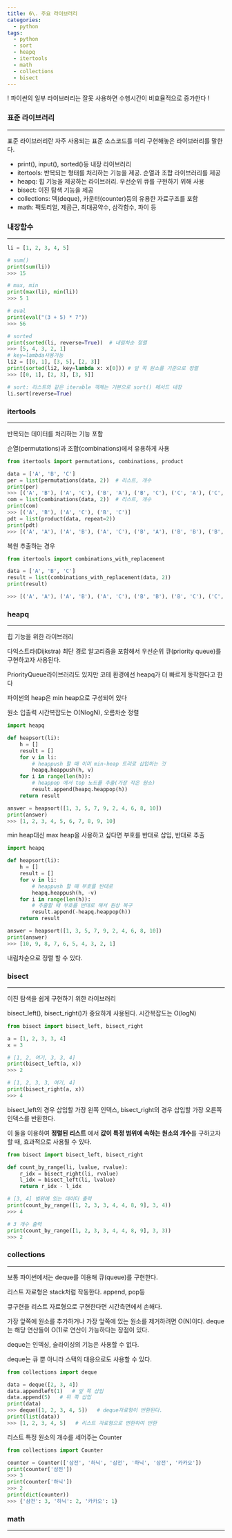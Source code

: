 ```yaml
---
title: 6\. 주요 라이브러리
categories: 
  - python
tags: 
  - python
  - sort
  - heapq
  - itertools
  - math
  - collections
  - bisect
---
```


! 파이썬의 일부 라이브러리는 잘못 사용하면 수행시간이 비효율적으로 증가한다 !

### 표준 라이브러리

---

표준 라이브러리란 자주 사용되는 표준 소스코드를 미리 구현해놓은 라이브러리를 말한다.

- print(), input(), sorted()등 내장 라이브러리
- itertools: 반복되는 형태를 처리하는 기능을 제공. 순열과 조합 라이브러리를 제공
- heapq: 힙 기능을 제공하는 라이브러리. 우선순위 큐를 구현하기 위해 사용
- bisect: 이진 탐색 기능을 제공
- collections: 덱(deque), 카운터(counter)등의 유용한 자료구조를 포함
- math: 팩토리얼, 제곱근, 최대공약수, 삼각함수, 파이 등

### 내장함수

---

```python
li = [1, 2, 3, 4, 5]

# sum()
print(sum(li))
>>> 15

# max, min
print(max(li), min(li))
>>> 5 1

# eval
print(eval("(3 + 5) * 7"))
>>> 56

# sorted
print(sorted(li, reverse=True))  # 내림차순 정렬
>>> [5, 4, 3, 2, 1]
# key=lambda사용가능
li2 = [[0, 1], [3, 5], [2, 3]]
print(sorted(li2, key=lambda x: x[0])) # 앞 쪽 원소를 기준으로 정렬
>>> [[0, 1], [2, 3], [3, 5]]

# sort: 리스트와 같은 iterable 객체는 기본으로 sort() 메서드 내장
li.sort(reverse=True)
```

### itertools

---

반복되는 데이터를 처리하는 기능 포함

순열(permutations)과 조합(combinations)에서 유용하게 사용

```python
from itertools import permutations, combinations, product

data = ['A', 'B', 'C']
per = list(permutations(data, 2))  # 리스트, 개수
print(per)
>>> [('A', 'B'), ('A', 'C'), ('B', 'A'), ('B', 'C'), ('C', 'A'), ('C', 'B')]
com = list(combinations(data, 2))  # 리스트, 개수
print(com)
>>> [('A', 'B'), ('A', 'C'), ('B', 'C')]
pdt = list(product(data, repeat=2))
print(pdt)
>>> [('A', 'A'), ('A', 'B'), ('A', 'C'), ('B', 'A'), ('B', 'B'), ('B', 'C'), ('C', 'A'), ('C', 'B'), ('C', 'C')]
```

복원 추출하는 경우

```python
from itertools import combinations_with_replacement

data = ['A', 'B', 'C']
result = list(combinations_with_replacement(data, 2))
print(result)

>>> [('A', 'A'), ('A', 'B'), ('A', 'C'), ('B', 'B'), ('B', 'C'), ('C', 'C')]
```

### heapq

---

힙 기능을 위한 라이브러리

다익스트라(Dijkstra) 최단 경로 알고리즘을 포함해서 우선순위 큐(priority queue)를 구현하고자 사용된다.

PriorityQueue라이브러리도 있지만 코테 환경에선 heapq가 더 빠르게 동작한다고 한다

파이썬의 heap은 min heap으로 구성되어 있다

원소 입출력 시간복잡도는 O(NlogN), 오름차순 정렬

```python
import heapq

def heapsort(li):
    h = []
    result = []
    for v in li:
        # heappush 할 때 이미 min-heap 트리로 삽입하는 것
        heapq.heappush(h, v)
    for i in range(len(h)):
        # heappop 에서 top 노드를 추출(가장 작은 원소)
        result.append(heapq.heappop(h))
    return result

answer = heapsort([1, 3, 5, 7, 9, 2, 4, 6, 8, 10])
print(answer)
>>> [1, 2, 3, 4, 5, 6, 7, 8, 9, 10]
```

min heap대신 max heap을 사용하고 싶다면 부호를 반대로 삽입, 반대로 추출

```python
import heapq

def heapsort(li):
    h = []
    result = []
    for v in li:
        # heappush 할 때 부호를 반대로
        heapq.heappush(h, -v)
    for i in range(len(h)):
        # 추출할 때 부호를 반대로 해서 원상 복구
        result.append(-heapq.heappop(h))
    return result

answer = heapsort([1, 3, 5, 7, 9, 2, 4, 6, 8, 10])
print(answer)
>>> [10, 9, 8, 7, 6, 5, 4, 3, 2, 1]
```

내림차순으로 정렬 할 수 있다.

### bisect

---

이진 탐색을 쉽게 구현하기 위한 라이브러리

bisect_left(), bisect_right()가 중요하게 사용된다. 시간복잡도는 O(logN)

```python
from bisect import bisect_left, bisect_right

a = [1, 2, 3, 3, 4]
x = 3

# [1, 2, 여기, 3, 3, 4]
print(bisect_left(a, x))
>>> 2

# [1, 2, 3, 3, 여기, 4]
print(bisect_right(a, x))
>>> 4
```

bisect_left의 경우 삽입할 가장 왼쪽 인덱스, bisect_right의 경우 삽입할 가장 오른쪽 인덱스를 반환한다.

이 둘을 이용하여 **정렬된 리스트** 에서 **값이 특정 범위에 속하는 원소의 개수**를 구하고자 할 때, 효과적으로 사용될 수 있다.

```python
from bisect import bisect_left, bisect_right

def count_by_range(li, lvalue, rvalue):
    r_idx = bisect_right(li, rvalue)
    l_idx = bisect_left(li, lvalue)
    return r_idx - l_idx

# [3, 4] 범위에 있는 데이터 출력
print(count_by_range([1, 2, 3, 3, 4, 4, 8, 9], 3, 4))
>>> 4

# 3 개수 출력
print(count_by_range([1, 2, 3, 3, 4, 4, 8, 9], 3, 3))
>>> 2
```

### collections

---

보통 파이썬에서는 deque를 이용해 큐(queue)를 구현한다.

리스트 자료형은 stack처럼 작동한다. append, pop등

큐구현을 리스트 자료형으로 구현한다면 시간측면에서 손해다.

가장 앞쪽에 원소를 추가하거나 가장 앞쪽에 있는 원소를 제거하려면 O(N)이다. deque는 해당 연산들이 O(1)로 연산이 가능하다는 장점이 있다.

deque는 인덱싱, 슬라이싱의 기능은 사용할 수 없다.

deque는 큐 뿐 아니라 스택의 대응으로도 사용할 수 있다.

```python
from collections import deque

data = deque([2, 3, 4])
data.appendleft(1)   # 앞 쪽 삽입
data.append(5)   # 뒤 쪽 삽입
print(data)
>>> deque([1, 2, 3, 4, 5])   # deque자료형이 반환된다.
print(list(data))
>>> [1, 2, 3, 4, 5]   # 리스트 자료형으로 변환하여 반환
```

리스트 특정 원소의 개수를 세어주는 Counter

```python
from collections import Counter

counter = Counter(['삼전', '하닉', '삼전', '하닉', '삼전', '카카오'])
print(counter['삼전'])
>>> 3
print(counter['하닉'])
>>> 2
print(dict(counter))
>>> {'삼전': 3, '하닉': 2, '카카오': 1}
```

### math

---